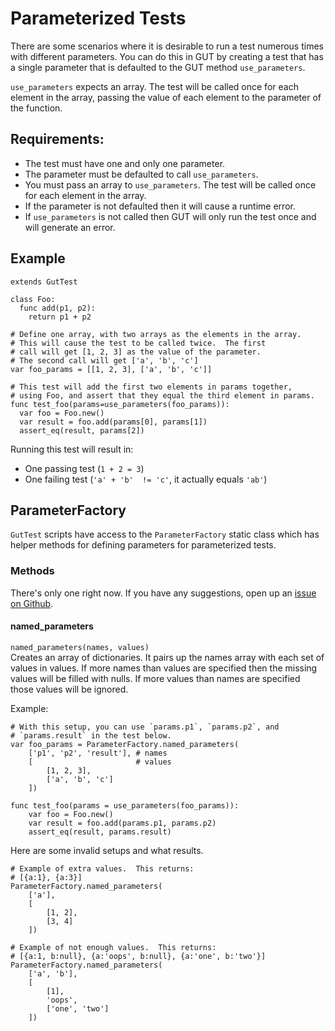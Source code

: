 # Parameterized Tests
There are some scenarios where it is desirable to run a test numerous times with different parameters.  You can do this in GUT by creating a test that has a single parameter that is defaulted to the GUT method `use_parameters`.

`use_parameters` expects an array.  The test will be called once for each element in the array, passing the value of each element to the parameter of the function.

## Requirements:
* The test must have one and only one parameter.
* The parameter must be defaulted to call `use_parameters`.
* You must pass an array to `use_parameters`.  The test will be called once for each element in the array.
* If the parameter is not defaulted then it will cause a runtime error.
* If `use_parameters` is not called then GUT will only run the test once and will generate an error.


## Example

``` gdscript
extends GutTest

class Foo:
  func add(p1, p2):
    return p1 + p2

# Define one array, with two arrays as the elements in the array.
# This will cause the test to be called twice.  The first
# call will get [1, 2, 3] as the value of the parameter.
# The second call will get ['a', 'b', 'c']
var foo_params = [[1, 2, 3], ['a', 'b', 'c']]

# This test will add the first two elements in params together,
# using Foo, and assert that they equal the third element in params.
func test_foo(params=use_parameters(foo_params)):
  var foo = Foo.new()
  var result = foo.add(params[0], params[1])
  assert_eq(result, params[2])
```
Running this test will result in:
* One passing test (`1 + 2 = 3`)
* One failing test (`'a' + 'b'  != 'c'`, it actually equals `'ab'`)

## ParameterFactory
`GutTest` scripts have access to the `ParameterFactory` static class which has helper methods for defining parameters for parameterized tests.

### Methods
There's only one right now.  If you have any suggestions, open up an [issue on Github](https://github.com/bitwes/Gut/issues).

#### named_parameters
`named_parameters(names, values)`<br>
Creates an array of dictionaries.  It pairs up the names array with each set of values in values.  If more names than values are specified then the missing values will be filled with nulls.  If more values than names are specified those values will be ignored.

Example:
``` gdscript
# With this setup, you can use `params.p1`, `params.p2`, and
# `params.result` in the test below.
var foo_params = ParameterFactory.named_parameters(
    ['p1', 'p2', 'result'], # names
    [                       # values
        [1, 2, 3],
        ['a', 'b', 'c']
    ])

func test_foo(params = use_parameters(foo_params)):
    var foo = Foo.new()
    var result = foo.add(params.p1, params.p2)
    assert_eq(result, params.result)
```

Here are some invalid setups and what results.
``` gdscript
# Example of extra values.  This returns:
# [{a:1}, {a:3}]
ParameterFactory.named_parameters(
    ['a'],
    [
        [1, 2],
        [3, 4]
    ])

# Example of not enough values.  This returns:
# [{a:1, b:null}, {a:'oops', b:null}, {a:'one', b:'two'}]
ParameterFactory.named_parameters(
    ['a', 'b'],
    [
        [1],
        'oops',
        ['one', 'two']
    ])
```
